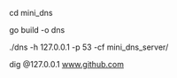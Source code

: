 cd mini_dns

go build -o dns

./dns -h 127.0.0.1 -p 53  -cf mini_dns_server/

dig @127.0.0.1 www.github.com